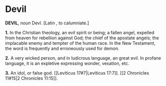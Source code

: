 # Devil

**DEVIL**, _noun_ Devl. \[Latin , to calumniate.\]

**1.** In the Christian theology, an evil spirit or being; a fallen angel, expelled from heaven for rebellion against God; the chief of the apostate angels; the implacable enemy and tempter of the human race. In the New Testament, the word is frequently and erroneously used for demon.

**2.** A very wicked person, and in ludicrous language, an great evil. In profane language, it is an expletive expressing wonder, vexation, etc.

**3.** An idol, or false god. [[Leviticus 17#7|Leviticus 17:7]]. [[2 Chronicles 11#15|2 Chronicles 11:15]].